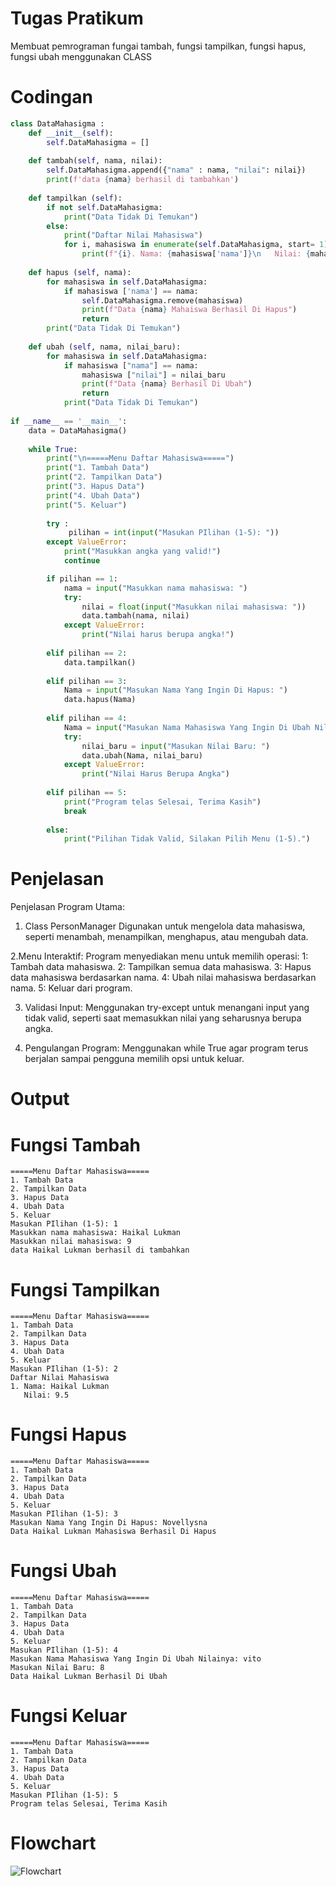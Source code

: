 # Tugas Pratikum
Membuat pemrograman fungai tambah, fungsi tampilkan, fungsi hapus, fungsi ubah menggunakan CLASS 

# Codingan 
```python
class DataMahasigma : 
    def __init__(self):
        self.DataMahasigma = []
    
    def tambah(self, nama, nilai): 
        self.DataMahasigma.append({"nama" : nama, "nilai": nilai})
        print(f'data {nama} berhasil di tambahkan')
        
    def tampilkan (self):
        if not self.DataMahasigma:
            print("Data Tidak Di Temukan")
        else:
            print("Daftar Nilai Mahasiswa")
            for i, mahasiswa in enumerate(self.DataMahasigma, start= 1) :
                print(f"{i}. Nama: {mahasiswa['nama']}\n   Nilai: {mahasiswa['nilai']}")
                
    def hapus (self, nama):
        for mahasiswa in self.DataMahasigma:
            if mahasiswa ['nama'] == nama:
                self.DataMahasigma.remove(mahasiswa)
                print(f"Data {nama} Mahaiswa Berhasil Di Hapus")
                return
        print("Data Tidak Di Temukan")
    
    def ubah (self, nama, nilai_baru):
        for mahasiswa in self.DataMahasigma:
            if mahasiswa ["nama"] == nama:
                mahasiswa ["nilai"] = nilai_baru
                print(f"Data {nama} Berhasil Di Ubah")
                return
            print("Data Tidak Di Temukan")
                
if __name__ == '__main__':
    data = DataMahasigma()
    
    while True:
        print("\n=====Menu Daftar Mahasiswa=====")
        print("1. Tambah Data")
        print("2. Tampilkan Data")
        print("3. Hapus Data")
        print("4. Ubah Data")  
        print("5. Keluar")
        
        try :
             pilihan = int(input("Masukan PIlihan (1-5): "))
        except ValueError:
            print("Masukkan angka yang valid!")
            continue

        if pilihan == 1:
            nama = input("Masukkan nama mahasiswa: ")
            try:
                nilai = float(input("Masukkan nilai mahasiswa: "))
                data.tambah(nama, nilai)
            except ValueError:
                print("Nilai harus berupa angka!")
                
        elif pilihan == 2:
            data.tampilkan()
            
        elif pilihan == 3:
            Nama = input("Masukan Nama Yang Ingin Di Hapus: ")
            data.hapus(Nama)
            
        elif pilihan == 4:
            Nama = input("Masukan Nama Mahasiswa Yang Ingin Di Ubah Nilainya: ")
            try:
                nilai_baru = input("Masukan Nilai Baru: ")
                data.ubah(Nama, nilai_baru)
            except ValueError:
                print("Nilai Harus Berupa Angka")
                
        elif pilihan == 5:
            print("Program telas Selesai, Terima Kasih")
            break 
        
        else:
            print("Pilihan Tidak Valid, Silakan Pilih Menu (1-5).")
```
# Penjelasan
Penjelasan Program Utama:
1. Class PersonManager
Digunakan untuk mengelola data mahasiswa, seperti menambah, menampilkan, menghapus, atau mengubah data.

2.Menu Interaktif:
Program menyediakan menu untuk memilih operasi:
1: Tambah data mahasiswa.
2: Tampilkan semua data mahasiswa.
3: Hapus data mahasiswa berdasarkan nama.
4: Ubah nilai mahasiswa berdasarkan nama.
5: Keluar dari program.

3. Validasi Input:
Menggunakan try-except untuk menangani input yang tidak valid, seperti saat memasukkan nilai yang seharusnya berupa angka.

4. Pengulangan Program:
Menggunakan while True agar program terus berjalan sampai pengguna memilih opsi untuk keluar.

# Output
# Fungsi Tambah
```
=====Menu Daftar Mahasiswa=====
1. Tambah Data
2. Tampilkan Data
3. Hapus Data
4. Ubah Data
5. Keluar
Masukan PIlihan (1-5): 1
Masukkan nama mahasiswa: Haikal Lukman
Masukkan nilai mahasiswa: 9
data Haikal Lukman berhasil di tambahkan
```

# Fungsi Tampilkan
```
=====Menu Daftar Mahasiswa=====
1. Tambah Data
2. Tampilkan Data
3. Hapus Data
4. Ubah Data
5. Keluar
Masukan PIlihan (1-5): 2
Daftar Nilai Mahasiswa
1. Nama: Haikal Lukman
   Nilai: 9.5
```

# Fungsi Hapus
```
=====Menu Daftar Mahasiswa=====
1. Tambah Data
2. Tampilkan Data
3. Hapus Data
4. Ubah Data
5. Keluar
Masukan PIlihan (1-5): 3
Masukan Nama Yang Ingin Di Hapus: Novellysna
Data Haikal Lukman Mahasiswa Berhasil Di Hapus
```

# Fungsi Ubah
```
=====Menu Daftar Mahasiswa=====
1. Tambah Data
2. Tampilkan Data
3. Hapus Data
4. Ubah Data
5. Keluar
Masukan PIlihan (1-5): 4
Masukan Nama Mahasiswa Yang Ingin Di Ubah Nilainya: vito
Masukan Nilai Baru: 8
Data Haikal Lukman Berhasil Di Ubah
```

# Fungsi Keluar
```
=====Menu Daftar Mahasiswa=====
1. Tambah Data
2. Tampilkan Data
3. Hapus Data
4. Ubah Data
5. Keluar
Masukan PIlihan (1-5): 5
Program telas Selesai, Terima Kasih
```

# Flowchart 
![Flowchart](flowchartpert12.jpg)
